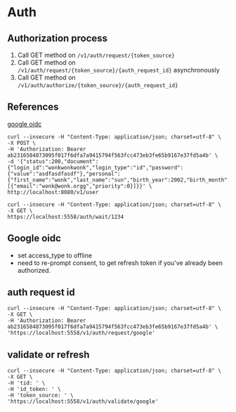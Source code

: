 # Auth

## Authorization process
1. Call GET method on `/v1/auth/request/{token_source}`
2. Call GET method on `/v1/auth/request/{token_source}/{auth_request_id}` asynchronously
3. Call GET method on `/v1/auth/authorize/{token_source}/{auth_request_id}`


## References
[google oidc](https://developers.google.com/identity/openid-connect/openid-connect?hl=ko)

```
curl --insecure -H "Content-Type: application/json; charset=utf-8" \
-X POST \
-H 'Authorization: Bearer ab2316584873095f017f6dfa7a9415794f563fcc473eb3fe65b9167e37fd5a4b' \
-d '{"status":200,"document":{"login_id":"wonkwonkwonk","login_type":"id","password":{"value":"asdfasdfasdf"},"personal":{"first_name":"wonk","last_name":"sun","birth_year":2002,"birth_month":1,"birth_day":2,"gender":"M","nationality":"KOR"},"emails":[{"email":"wonk@wonk.orgg","priority":0}]}}' \
http://localhost:8080/v1/user

curl --insecure -H "Content-Type: application/json; charset=utf-8" \
-X GET \
https://localhost:5558/auth/wait/1234
```

## Google oidc
- set access_type to offline
- need to re-prompt consent, to get refresh token if you've already been authorized.

## auth request id
```
curl --insecure -H "Content-Type: application/json; charset=utf-8" \
-X GET \
-H 'Authorization: Bearer ab2316584873095f017f6dfa7a9415794f563fcc473eb3fe65b9167e37fd5a4b' \
'https://localhost:5558/v1/auth/request/google'
```

## validate or refresh
```
curl --insecure -H "Content-Type: application/json; charset=utf-8" \
-X GET \
-H 'tid: ' \
-H 'id_token: ' \
-H 'token_source: ' \
'https://localhost:5558/v1/auth/validate/google'
```